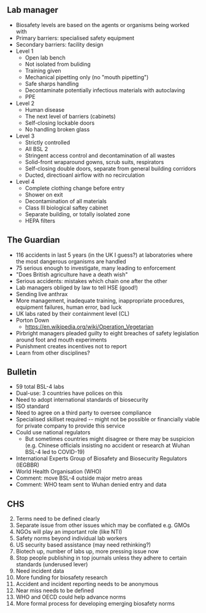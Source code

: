 ## Lab manager

* Biosafety levels are based on the agents or organisms being worked with
* Primary barriers: specialised safety equipment
* Secondary barriers: facility design
* Level 1
  * Open lab bench
  * Not isolated from buliding
  * Training given
  * Mechanical pipetting only (no "mouth pipetting")
  * Safe sharps handling
  * Decontaminate potentially infectious materials with autoclaving
  * PPE
* Level 2
  * Human disease
  * The next level of barriers (cabinets)
  * Self-closing lockable doors
  * No handling broken glass
* Level 3
  * Strictly controlled
  * All BSL 2
  * Stringent access control and decontamination of all wastes
  * Solid-front wraparound gowns, scrub suits, respirators
  * Self-closing double doors, separate from general building corridors
  * Ducted, directioanl airflow with no recirculation
* Level 4
  * Complete clothing change before entry
  * Shower on exit
  * Decontamination of all materials
  * Class III biological saftey cabinet
  * Separate building, or totally isolated zone
  * HEPA filters

## The Guardian

* 116 accidents in last 5 years (in the UK I guess?) at laboratories where the most dangerous organisms are handled
* 75 serious enough to investigate, many leading to enforcement
* "Does British agriculture have a death wish"
* Serious accidents: mistakes which chain one after the other
* Lab managers obliged by law to tell HSE (good!)
* Sending live anthrax
* More management, inadequate training, inappropriate procedures, equipment failures, human error, bad luck
* UK labs rated by their containment level (CL)
* Porton Down
  * https://en.wikipedia.org/wiki/Operation_Vegetarian
* Pirbright managers pleaded guilty to eight breaches of safety legislation around foot and mouth experiments
* Punishment creates incentives not to report
* Learn from other disciplines?

## Bulletin

* 59 total BSL-4 labs
* Dual-use: 3 countries have polices on this
* Need to adopt international standards of biosecurity
* ISO standard
* Need to agree on a third party to oversee compliance
* Specialised skillset required -- might not be possible or financially viable for private company to provide this service
* Could use national regulators
  * But sometimes countries might disagree or there may be suspicion (e.g. Chinese officials insisting no accident or research at Wuhan BSL-4 led to COVID-19)
* International Experts Group of Biosafety and Biosecurity Regulators (IEGBBR)
* World Health Organisation (WHO) 
* Comment: move BSL-4 outside major metro areas
* Comment: WHO team sent to Wuhan denied entry and data

## CHS

2. Terms need to be defined clearly
3. Separate issue from other issues which may be conflated e.g. GMOs
4. NGOs will play an important role (like NTI)
5. Safety norms beyond individual lab workers
6. US security based assistance (may need rethinking?)
7. Biotech up, number of labs up, more pressing issue now
8. Stop people publishing in top journals unless they adhere to certain standards (underused lever)
9. Need incident data
10. More funding for biosafety research
11. Accident and incident reporting needs to be anonymous
12. Near miss needs to be defined
13. WHO and OECD could help advance norms
14. More formal process for developing emerging biosafety norms

